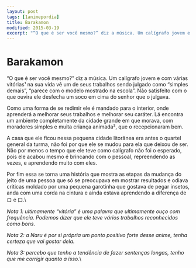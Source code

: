 ```yaml
---
layout: post
tags: [1animepordia]
title: Barakamon
modified: 2015-03-19
excerpt: "“O que é ser você mesmo?” diz a música. Um calígrafo jovem e com várias vitórias¹ na sua vida vê um de seus trabalhos sendo julgado como “simples demais”, “parece com o modelo mostrado na escola”. Não satisfeito com o que ouvira ele desfecha um soco em cima do senhor que o julgava."
---
```


Barakamon
=========

“O que é ser você mesmo?” diz a música. Um calígrafo jovem e com várias
vitórias¹ na sua vida vê um de seus trabalhos sendo julgado como
“simples demais”, “parece com o modelo mostrado na escola”. Não
satisfeito com o que ouvira ele desfecha um soco em cima do senhor que o
julgava.

Como uma forma de se redimir ele é mandado para o interior, onde
aprenderá a melhorar seus trabalhos e melhorar seu caráter. Lá encontra
um ambiente completamente da cidade grande em que morava, com moradores
simples e muita criança animada², que o recepcionaram bem.

A casa que ele ficou nessa pequena cidade litorânea era antes o quartel
general da turma, não foi por que ele se mudou para ela que deixou de
ser. Não por menos o tempo que ele teve como calígrafo não foi o
esperado, pois ele acabou mesmo é brincando com o pessoal, repreendendo
as vezes, e aprendendo muito com eles.

Por fim essa se torna uma história que mostra as etapas da mudança do
jeito de uma pessoa que só se preocupava em mostrar resultados e odiava
criticas moldado por uma pequena garotinha que gostava de pegar insetos,
anda com uma corda na cintura e ainda estava aprendendo a diferença de
ロ e 口.\

<!-- more -->

*Nota 1: ultimamente “vitória” é uma palavra que ultimamente ouço com
frequência. Podemos dizer que ele teve vários trabalhos reconhecidos
como bons.*

*Nota 2: a Naru é por si própria um ponto positivo forte desse anime,
tenha certeza que vai gostar dela.*

*Nota 3:* *percebo que tenho a tendência de fazer sentenças longas,
tenho que me corrigir quanto a isso.*\


